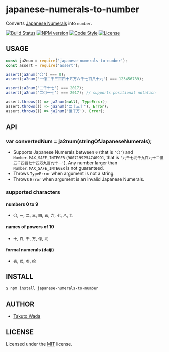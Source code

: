 japanese-numerals-to-number
================================

Converts [Japanese Numerals](https://en.wikipedia.org/wiki/Japanese_numerals) into `number`.

[![Build Status][travis-image]][travis-url]
[![NPM version][npm-image]][npm-url]
[![Code Style][style-image]][style-url]
[![License][license-image]][license-url]


USAGE
---------------------------------------

```js
const ja2num = require('japanese-numerals-to-number');
const assert = require('assert');

assert(ja2num('〇') === 0);
assert(ja2num('一億二千三百四十五万六千七百八十九') === 123456789);

assert(ja2num('二千十七') === 2017);
assert(ja2num('二〇一七') === 2017); // supports positional notation

assert.throws(() => ja2num(null), TypeError);
assert.throws(() => ja2num('二十三十'), Error);
assert.throws(() => ja2num('億千万'), Error);
```


API
---------------------------------------

### var convertedNum = ja2num(stringOfJapaneseNumerals);

- Supports Japanese Numerals between `0` (that is `'〇'`) and `Number.MAX_SAFE_INTEGER` (`9007199254740991`, that is `'九千七兆千九百九十二億五千四百七十四万九百九十一'`). Any number larger than `Number.MAX_SAFE_INTEGER` is not guaranteed.
- Throws `TypeError` when argument is not a string.
- Throws `Error` when argument is an invalid Japanese Numerals.

### supported characters

#### numbers 0 to 9

 - `〇`, `一`, `二`, `三`, `四`, `五`, `六`, `七`, `八`, `九`

#### names of powers of 10

 - `十`, `百`, `千`, `万`, `億`, `兆`

#### formal numerals (daiji)

 - `壱`, `弐`, `参`, `拾`


INSTALL
---------------------------------------

```sh
$ npm install japanese-numerals-to-number
```


AUTHOR
---------------------------------------
* [Takuto Wada](https://github.com/twada)


LICENSE
---------------------------------------
Licensed under the [MIT](https://github.com/twada/japanese-numerals-to-number/blob/master/LICENSE) license.


[npm-url]: https://npmjs.org/package/japanese-numerals-to-number
[npm-image]: https://badge.fury.io/js/japanese-numerals-to-number.svg

[travis-url]: https://travis-ci.org/twada/japanese-numerals-to-number
[travis-image]: https://secure.travis-ci.org/twada/japanese-numerals-to-number.svg?branch=master

[style-url]: https://github.com/Flet/semistandard
[style-image]: https://img.shields.io/badge/code%20style-semistandard-brightgreen.svg

[license-url]: https://github.com/twada/japanese-numerals-to-number/blob/master/LICENSE
[license-image]: https://img.shields.io/badge/license-MIT-brightgreen.svg
